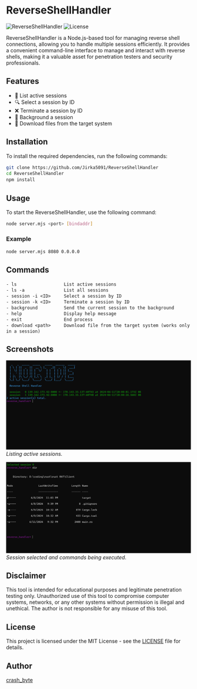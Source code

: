 
# ReverseShellHandler

![ReverseShellHandler](https://img.shields.io/badge/ReverseShellHandler-v1.0-blue.svg)
![License](https://img.shields.io/badge/license-MIT-green.svg)

ReverseShellHandler is a Node.js-based tool for managing reverse shell connections, allowing you to handle multiple sessions efficiently. It provides a convenient command-line interface to manage and interact with reverse shells, making it a valuable asset for penetration testers and security professionals.

## Features

- 📝 List active sessions
- 🔍 Select a session by ID
- ❌ Terminate a session by ID
- 🚀 Background a session
- 📂 Download files from the target system

## Installation

To install the required dependencies, run the following commands:

```bash
git clone https://github.com/Jirka5091/ReverseShellHandler
cd ReverseShellHandler
npm install
```

## Usage

To start the ReverseShellHandler, use the following command:

```bash
node server.mjs <port> [bindaddr]
```

### Example

```bash
node server.mjs 8080 0.0.0.0
```

## Commands

```
- ls                  List active sessions
- ls -a               List all sessions
- session -i <ID>     Select a session by ID
- session -k <ID>     Terminate a session by ID
- background          Send the current session to the background
- help                Display help message
- exit                End process
- download <path>     Download file from the target system (works only in a session)
```

## Screenshots

![Session List](https://github.com/Jirka5091/ReverseShellHandler/blob/main/Sessions.png)
*Listing active sessions.*

![Session Selected](https://github.com/Jirka5091/ReverseShellHandler/blob/main/Commands.png)
*Session selected and commands being executed.*

## Disclaimer

This tool is intended for educational purposes and legitimate penetration testing only. Unauthorized use of this tool to compromise computer systems, networks, or any other systems without permission is illegal and unethical. The author is not responsible for any misuse of this tool.

## License

This project is licensed under the MIT License - see the [LICENSE](LICENSE) file for details.

## Author

[crash_byte](https://github.com/Jirka5091)
